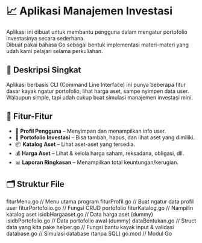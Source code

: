 # 📈 Aplikasi Manajemen Investasi

Aplikasi ini dibuat untuk membantu pengguna dalam mengatur portofolio investasinya secara sederhana.  
Dibuat pakai bahasa Go sebagai bentuk implementasi materi-materi yang udah kami pelajari selama perkuliahan.

## 🧠 Deskripsi Singkat

Aplikasi berbasis CLI (Command Line Interface) ini punya beberapa fitur dasar kayak ngatur portofolio, lihat harga aset, 
sampe nyimpen data user. Walaupun simple, tapi udah cukup buat simulasi manajemen investasi mini.

## 🔧 Fitur-Fitur

- 👤 **Profil Pengguna** – Menyimpan dan menampilkan info user.
- 💼 **Portofolio Investasi** – Bisa tambah, hapus, dan lihat aset yang dimiliki.
- 📦 **Katalog Aset** – Lihat aset-aset yang tersedia.
- 💰 **Harga Aset** – Lihat & kelola harga saham, reksadana, obligasi, dll.
- 📊 **Laporan Ringkasan** – Menampilkan total keuntungan/kerugian.

## 🗂 Struktur File 

fiturMenu.go          // Menu utama program
fiturProfil.go        // Buat ngatur data profil user
fiturPortofolio.go    // Fungsi CRUD portofolio
fiturKatalog.go       // Nampilin katalog aset
isidbHargaaset.go     // Data harga aset (dummy)
isidbPortofolio.go    // Data portofolio awal (dummy)
dataBentukan.go       // Struct data yang kita pake
helper.go             // Fungsi bantu kayak input & validasi
database.go           // Simulasi database (tanpa SQL)
go.mod                // Modul Go
